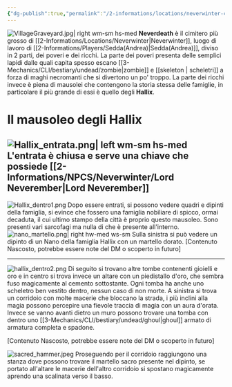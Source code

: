 ```yaml
---
{"dg-publish":true,"permalink":"/2-informations/locations/neverwinter-cimitero-di-neverdeath/","noteIcon":""}
---
```



![VillageGraveyard.jpg| right wm-sm hs-med](/img/user/Assets/VillageGraveyard.jpg)
**Neverdeath** è il cimitero più grosso di [[2-Informations/Locations/Neverwinter\|Neverwinter]], luogo di lavoro di [[2-Informations/Players/Sedda(Andrea)\|Sedda(Andrea)]], diviso in 2 parti, dei poveri e dei ricchi.
La parte dei poveri presenta delle semplici lapidi dalle quali capita spesso escano [[3-Mechanics/CLI/bestiary/undead/zombie\|zombie]] e [[skeleton \| scheletri]] a forza di maghi necromanti che si divertono un po' troppo.
La parte dei ricchi invece è piena di mausolei che contengono la storia stessa delle famiglie, in particolare il più grande di essi è quello degli **Hallix**.

 # Il mausoleo degli Hallix
 ![Hallix_entrata.png| left wm-sm hs-med](/img/user/Assets/Hallix_entrata.png)
 L'entrata è chiusa e serve una chiave che possiede [[2-Informations/NPCS/Neverwinter/Lord Neverember\|Lord Neverember]]
 ---
 ![Hallix_dentro1.png](/img/user/Assets/Hallix_dentro1.png)
 Dopo essere entrati, si possono vedere quadri e dipinti della famiglia, si evince che fossero una famiglia nobiliare di spicco, ormai decaduta, il cui ultimo stampo della città è proprio questo mausoleo. Sono presenti vari sarcofagi ma nulla di che è presente all'interno.
 ![nano_martello.png| right hw-med ws-sm](/img/user/Assets/nano_martello.png)
 Sulla sinistra si può vedere un dipinto di un Nano della famiglia Hallix con un martello dorato.
 [Contenuto Nascosto, potrebbe essere note del DM o scoperto in futuro]
 
---
 ![hallix_dentro2.png](/img/user/Assets/hallix_dentro2.png)
 Di seguito si trovano altre tombe contenenti gioielli e oro e in centro si trova invece un altare con un piedistallo d'oro, che sembra fuso magicamente al cemento sottostante.
 Ogni tomba ha anche uno scheletro ben vestito dentro, nessun caso di non morte.
 A sinistra si trova un corridoio con molte macerie che bloccano la strada, i più inclini alla magia possono percepire una fievole traccia di magia con un aura d'orata.
 Invece se vanno avanti dietro un muro possono trovare una tomba con dentro uno [[3-Mechanics/CLI/bestiary/undead/ghoul\|ghoul]] armato di armatura completa e spadone. 

[Contenuto Nascosto, potrebbe essere note del DM o scoperto in futuro]
 
 ![sacred_hammer.jpeg](/img/user/Assets/sacred_hammer.jpeg)
 Proseguendo per il corridoio raggiungono una stanza dove possono trovare il martello sacro presente nel dipinto, se portato all'altare le macerie dell'altro corridoio si spostano magicamente aprendo una scalinata verso il basso.